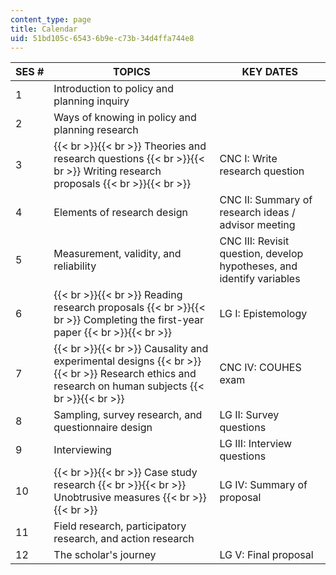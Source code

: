 ```yaml
---
content_type: page
title: Calendar
uid: 51bd105c-6543-6b9e-c73b-34d4ffa744e8
---
```


| SES # | TOPICS | KEY DATES |
| --- | --- | --- |
| 1 | Introduction to policy and planning inquiry | &nbsp; |
| 2 | Ways of knowing in policy and planning research | &nbsp; |
| 3 |  {{< br >}}{{< br >}} Theories and research questions {{< br >}}{{< br >}} Writing research proposals {{< br >}}{{< br >}}  | CNC I: Write research question |
| 4 | Elements of research design | CNC II: Summary of research ideas / advisor meeting |
| 5 | Measurement, validity, and reliability | CNC III: Revisit question, develop hypotheses, and identify variables |
| 6 |  {{< br >}}{{< br >}} Reading research proposals {{< br >}}{{< br >}} Completing the first-year paper {{< br >}}{{< br >}}  | LG I: Epistemology |
| 7 |  {{< br >}}{{< br >}} Causality and experimental designs {{< br >}}{{< br >}} Research ethics and research on human subjects {{< br >}}{{< br >}}  | CNC IV: COUHES exam |
| 8 | Sampling, survey research, and questionnaire design | LG II: Survey questions |
| 9 | Interviewing | LG III: Interview questions |
| 10 |  {{< br >}}{{< br >}} Case study research {{< br >}}{{< br >}} Unobtrusive measures {{< br >}}{{< br >}}  | LG IV: Summary of proposal |
| 11 | Field research, participatory research, and action research | &nbsp; |
| 12 | The scholar's journey | LG V: Final proposal